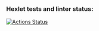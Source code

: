 ### Hexlet tests and linter status:
[![Actions Status](https://github.com/TatyanaRyzhkova93/java-project-78/actions/workflows/hexlet-check.yml/badge.svg)](https://github.com/TatyanaRyzhkova93/java-project-78/actions)